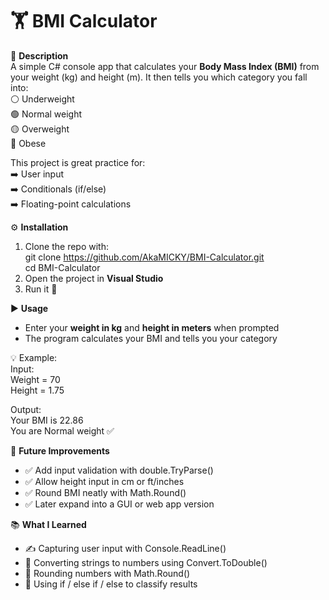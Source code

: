 # 🏋️ BMI Calculator  

📌 **Description**  
A simple C# console app that calculates your **Body Mass Index (BMI)** from your weight (kg) and height (m). It then tells you which category you fall into:  
⚪ Underweight  
🟢 Normal weight  
🟡 Overweight  
🔴 Obese  

This project is great practice for:  
➡️ User input  
➡️ Conditionals (if/else)  
➡️ Floating-point calculations  

⚙️ **Installation**  
1. Clone the repo with:  
   git clone https://github.com/AkaMICKY/BMI-Calculator.git  
   cd BMI-Calculator  
2. Open the project in **Visual Studio**  
3. Run it 🎉  

▶️ **Usage**  
- Enter your **weight in kg** and **height in meters** when prompted  
- The program calculates your BMI and tells you your category  

💡 Example:  
Input:  
Weight = 70  
Height = 1.75  

Output:  
Your BMI is 22.86  
You are Normal weight ✅  

🚀 **Future Improvements**  
- ✅ Add input validation with double.TryParse()  
- ✅ Allow height input in cm or ft/inches  
- ✅ Round BMI neatly with Math.Round()  
- ✅ Later expand into a GUI or web app version  

📚 **What I Learned**  
- ✍️ Capturing user input with Console.ReadLine()  
- 🔄 Converting strings to numbers using Convert.ToDouble()  
- 📏 Rounding numbers with Math.Round()  
- 🔀 Using if / else if / else to classify results  

